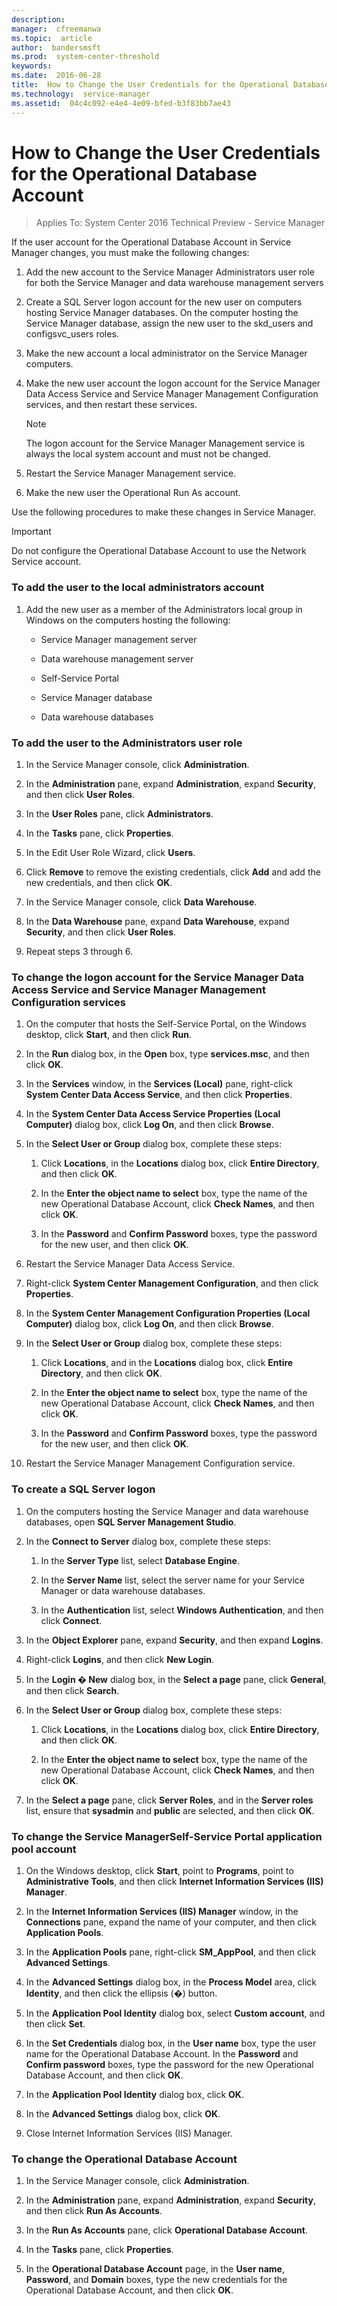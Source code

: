 ```yaml
---
description:  
manager:  cfreemanwa
ms.topic:  article
author:  bandersmsft
ms.prod:  system-center-threshold
keywords:  
ms.date:  2016-06-28
title:  How to Change the User Credentials for the Operational Database Account
ms.technology:  service-manager
ms.assetid:  04c4c092-e4e4-4e09-bfed-b3f83bb7ae43
---
```


# How to Change the User Credentials for the Operational Database Account

>Applies To: System Center 2016 Technical Preview - Service Manager

If the user account for the Operational Database Account in Service Manager changes, you must make the following changes:

1.  Add the new account to the Service Manager Administrators user role for both the Service Manager and data warehouse management servers

2.  Create a SQL Server logon account for the new user on computers hosting Service Manager databases. On the computer hosting the Service Manager database, assign the new user to the skd_users and configsvc_users roles.

3.  Make the new account a local administrator on the Service Manager computers.

4.  Make the new user account the logon account for the Service Manager Data Access Service and  Service Manager Management Configuration services, and then restart these services.

    > [!NOTE]
    > The logon account for the Service Manager Management service is always the local system account and must not be changed.

5.  Restart the Service Manager Management service.

6.  Make the new user the Operational Run As account.

Use the following procedures to make these changes in Service Manager.

> [!IMPORTANT]
> Do not configure the Operational Database Account to use the Network Service account.

### To add the user to the local administrators account

1.  Add the new user as a member of the Administrators local group in Windows on the computers hosting the following:

    -   Service Manager management server

    -   Data warehouse management server

    -   Self-Service Portal

    -   Service Manager database

    -   Data warehouse databases

### To add the user to the Administrators user role

1.  In the Service Manager console, click **Administration**.

2.  In the **Administration** pane, expand **Administration**, expand **Security**, and then click **User Roles**.

3.  In the **User Roles** pane, click **Administrators**.

4.  In the **Tasks** pane, click **Properties**.

5.  In the Edit User Role Wizard, click **Users**.

6.  Click **Remove** to remove the existing credentials, click **Add** and add the new credentials, and then click **OK**.

7.  In the Service Manager console, click **Data Warehouse**.

8.  In the **Data Warehouse** pane, expand **Data Warehouse**, expand **Security**, and then click **User Roles**.

9. Repeat steps 3 through 6.

### To change the logon account for the Service Manager Data Access Service and Service Manager Management Configuration services

1.  On the computer that hosts the Self-Service Portal, on the Windows desktop, click **Start**, and then click **Run**.

2.  In the **Run** dialog box, in the **Open** box, type **services.msc**, and then click **OK**.

3.  In the **Services** window, in the **Services (Local)** pane, right-click **System Center Data Access Service**, and then click **Properties**.

4.  In the **System Center Data Access Service Properties (Local Computer)** dialog box, click **Log On**, and then click **Browse**.

5.  In the **Select User or Group** dialog box, complete these steps:

    1.  Click **Locations**, in the **Locations** dialog box, click **Entire Directory**, and then click **OK**.

    2.  In the **Enter the object name to select** box, type the name of the new Operational Database Account, click **Check Names**, and then click **OK**.

    3.  In the **Password** and **Confirm Password** boxes, type the password for the new user, and then click **OK**.

6.  Restart the Service Manager Data Access Service.

7.  Right-click **System Center Management Configuration**, and then click **Properties**.

8.  In the **System Center Management Configuration Properties (Local Computer)** dialog box, click **Log On**, and then click **Browse**.

9. In the **Select User or Group** dialog box, complete these steps:

    1.  Click **Locations**, and in the **Locations** dialog box, click **Entire Directory**, and then click **OK**.

    2.  In the **Enter the object name to select** box, type the name of the new Operational Database Account, click **Check Names**, and then click **OK**.

    3.  In the **Password** and **Confirm Password** boxes, type the password for the new user, and then click **OK**.

10. Restart the Service Manager Management Configuration service.

### To create a SQL Server logon

1.  On the computers hosting the Service Manager and data warehouse databases, open **SQL Server Management Studio**.

2.  In the **Connect to Server** dialog box, complete these steps:

    1.  In the **Server Type** list, select **Database Engine**.

    2.  In the **Server Name** list, select the server name for your Service Manager or data warehouse databases.

    3.  In the **Authentication** list, select **Windows Authentication**, and then click **Connect**.

3.  In the **Object Explorer** pane, expand **Security**, and then expand **Logins**.

4.  Right-click **Logins**, and then click **New Login**.

5.  In the **Login � New** dialog box, in the **Select a page** pane, click **General**, and then click **Search**.

6.  In the **Select User or Group** dialog box, complete these steps:

    1.  Click **Locations**, in the **Locations** dialog box, click **Entire Directory**, and then click **OK**.

    2.  In the **Enter the object name to select** box, type the name of the new Operational Database Account, click **Check Names**, and then click **OK**.

7.  In the **Select a page** pane, click **Server Roles**, and in the **Server roles** list, ensure that **sysadmin** and **public** are selected, and then click **OK**.

### To change the Service ManagerSelf-Service Portal application pool account

1.  On the Windows desktop, click **Start**, point to **Programs**, point to **Administrative Tools**, and then click **Internet Information Services (IIS) Manager**.

2.  In the **Internet Information Services (IIS) Manager** window, in the **Connections** pane, expand the name of your computer, and then click **Application Pools**.

3.  In the **Application Pools** pane, right-click **SM_AppPool**, and then click **Advanced Settings**.

4.  In the **Advanced Settings** dialog box, in the **Process Model** area, click **Identity**, and then click the ellipsis (**�**) button.

5.  In the **Application Pool Identity** dialog box, select **Custom account**, and then click **Set**.

6.  In the **Set Credentials** dialog box, in the **User name** box, type the user name for the Operational Database Account. In the **Password** and **Confirm password** boxes, type the password for the new Operational Database Account, and then click **OK**.

7.  In the **Application Pool Identity** dialog box, click **OK**.

8.  In the **Advanced Settings** dialog box, click **OK**.

9. Close Internet Information Services (IIS) Manager.

### To change the Operational Database Account

1.  In the Service Manager console, click **Administration**.

2.  In the **Administration** pane, expand **Administration**, expand **Security**, and then click **Run As Accounts**.

3.  In the **Run As Accounts** pane, click **Operational Database Account**.

4.  In the **Tasks** pane, click **Properties**.

5.  In the **Operational Database Account** page, in the **User name**, **Password**, and **Domain** boxes, type the new credentials for the Operational Database Account, and then click **OK**.



